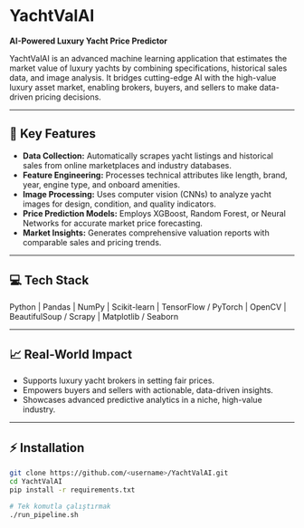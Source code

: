 # YachtValAI

**AI-Powered Luxury Yacht Price Predictor**  

YachtValAI is an advanced machine learning application that estimates the market value of luxury yachts by combining specifications, historical sales data, and image analysis. It bridges cutting-edge AI with the high-value luxury asset market, enabling brokers, buyers, and sellers to make data-driven pricing decisions.  

---

## 🚀 Key Features

- **Data Collection:** Automatically scrapes yacht listings and historical sales from online marketplaces and industry databases.  
- **Feature Engineering:** Processes technical attributes like length, brand, year, engine type, and onboard amenities.  
- **Image Processing:** Uses computer vision (CNNs) to analyze yacht images for design, condition, and quality indicators.  
- **Price Prediction Models:** Employs XGBoost, Random Forest, or Neural Networks for accurate market price forecasting.  
- **Market Insights:** Generates comprehensive valuation reports with comparable sales and pricing trends.  

---

## 💻 Tech Stack

Python | Pandas | NumPy | Scikit-learn | TensorFlow / PyTorch | OpenCV | BeautifulSoup / Scrapy | Matplotlib / Seaborn  

---

## 📈 Real-World Impact

- Supports luxury yacht brokers in setting fair prices.  
- Empowers buyers and sellers with actionable, data-driven insights.  
- Showcases advanced predictive analytics in a niche, high-value industry.  

---

## ⚡ Installation

```bash
git clone https://github.com/<username>/YachtValAI.git
cd YachtValAI
pip install -r requirements.txt

# Tek komutla çalıştırmak
./run_pipeline.sh


